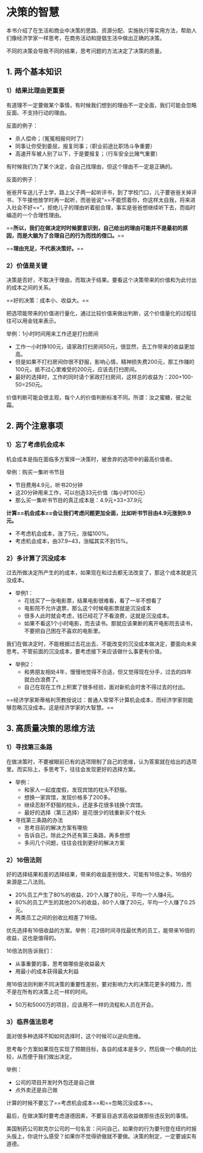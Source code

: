 # 决策的智慧

本书介绍了在生活和商业中决策的思路、资源分配、实施执行等实用方法，帮助人们像经济学家一样思考，在商务活动和提倡生活中做出正确的决策。

不同的决策会导致不同的结果，思考问题的方法决定了决策的质量。

## 1. 两个基本知识

### 1）结果比理由更重要

有道理不一定要做某个事情，有时候我们想到的理由不一定全面，我们可能会忽略反面、不支持行动的理由。

反面的例子：

* 杀人偿命；（冤冤相报何时了）
* 同事让你受到委屈，报复同事；（职业前途比职场斗争重要）
* 高速开车被人别了以下，于是要报复；（行车安全比赌气重要）

有时候我们为了某个决定，会自己找理由，但这个理由不一定是正确的。

反面的例子：

​	爸爸开车送儿子上学，路上父子两一起听评书，到了学校门口，儿子要爸爸关掉评书，下午接他放学时再一起听，而爸爸说“==不能惯着你，你这样太自我，将来进入社会不好==”，拒绝儿子的理由听着挺合理，事实是爸爸想继续听下去，而临时编造的一个合理性理由。

==**所以，我们在做决定时时候要意识到，自己给出的理由可能并不是最初的原因，而是大脑为了合理自己的行为而找的借口。**==

==**理由充足，不代表决策好。**==

### 2）价值是关键

决策是否好，不取决于理由，而取决于结果。要看这个决策带来的价值和为此付出的成本之间的关系。

==好的决策：成本小、收益大。==

把选项能带来的价值进行量化，通过比较价值来做出判断，这个价值量化的过程往往可以用金钱来表示。

举例：1小时时间用来工作还是打扫房间

* 工作一小时挣100元，请家政打扫房间50元，很显然，去工作带来的收益更加高。
* 但是如果不打扫房间你很不舒服，影响心情，精神损失费200元，那工作赚的100元，抵不过心里难受的200元，应该去打扫房间。
* 最好的选择时，工作的同时请个家政打扫房间，这样总的收益为：200+100-50=250元。

价值判断可能会很主观，每个人的价值判断标准不同。所谓：汝之蜜糖，彼之砒霜。

## 2. 两个注意事项

### 1）忘了考虑机会成本

机会成本是指在面临多方案择一决策时，被舍弃的选项中的最高价值者。

举例：购买一集听书节目

* 节目费用4.9元，听书20分钟
* 这20分钟用来工作，可以创造33元价值（每小时100元）
* 那么买一集听书节目的真正成本是：4.9元+33=37.9元

**计算==机会成本==会让我们考虑问题更加全面，比如听书节目由4.9元涨到9.9元。**

* 不考虑机会成本，涨了5元，涨幅100%。
* 考虑机会成本，由37.9~43，涨幅其实不到15%。

### 2）多计算了沉没成本

过去所做决定所产生的的成本，如果现在和过去都无法改变了，那这个成本就是沉没成本。

* 举例1：
  * 花钱买了一张电影票，结果电影很难看，看了一半不想看了
  * 电影院不允许退票，那么这个时候电影票就是沉没成本
  * 很多人此时就会考虑，钱已经花了不看浪费，这就是沉没成本。
  * 如果不看这1个小时电影，而去读书。那就应该果断的离开电影院去读书，不要把自己困在不喜欢的电影里。

我们在做决定时，不能根据过去花出去、不能改变的沉没成本做决定，要面向未来思考。不管前面的沉没成本，要考虑接下来应该做什么事更有价值。

* 举例2：
  * 和男朋友相处4年，慢慢地觉得不合适，但又觉得现在分手，过去的四年就白白浪费了。
  * 自己在现在工作上积累了很多经验，面对新机会时舍不得过去的付出。

==经济学家斯蒂格利茨教授说过：普通人常常不计算机会成本，而经济学家则能够忽略沉没成本。这是经济学家的大智慧。==

## 3. 高质量决策的思维方法

### 1）寻找第三条路

在做决策时，不要被眼前已有的选项限制了自己的思维，认为答案就在给出的选项里。而实际上，多思考下，往往会发现更好的选择方案。

* 举例：
  * 和家人一起度度假，发现宾馆的枕头不舒服。
  * 想换一家宾馆，发现价格多了200多。
  * 继续忍耐不舒服的枕头，还是多花很多钱换个宾馆。
  * 最好的选择（第三选择）是花很少的钱重新买个枕头
* 寻找第三条路的办法
  * 思考目前的解决方案有哪些
  * 告诉自己，除此之外还有第三条路，再多想想
  * 多问几个问题，往往会找到更好的解决方案

### 2）16倍法则

好的选择结果和差的选择结果，带来的收益差别很大，可能有16倍之多。16倍的来源是二八法则。

* 20%员工产生了80%的收益，20个人赚了80元，平均一个人赚4元。
* 80%的员工产生的其他20%的收益，80个人赚了20元，平均一个人赚了0.25元。
* 两类员工之间的创收比相差了16倍。

优先选择有16倍收益的方案。举例：花2倍时间寻找最优秀的员工，能带来16倍的收益，这也是值得的。

16倍法则告诉我们：

* 从事重要的事，思考做哪些是收益最大
* 用最小的成本获得最大利益

用16倍法则判断不同决策的重要性差别，要对影响力大的决策花更多的精力，而不是在所有的决策上花一样的时间。

* 50万和5000万的项目，应该用不一样的流程和人员在开会。

### 3）临界值法思考

面对很多种选择不知如何选择时，这个时候可以逆向思维。

思考每个方案如果现在实现了预期目标，各自的成本是多少，然后做一个横向的比较，从而便于我们做出决定。

举例：

* 公司的项目开发时外包还是自己做
* 点外卖还是自己做

计算的时候不要忘了==考虑机会成本==和==忽略沉没成本==。

最后，在做决策时要考虑道德因素，不要盲目追求高收益做那些违反到的事情。

美国制药公司默克尔公司的一句名言：问问自己，如果你的行为要刊登在纽约时报头版上，你说什么感受？如果你不觉得骄傲就不要做。决策的制定，一定要诚实有道德。